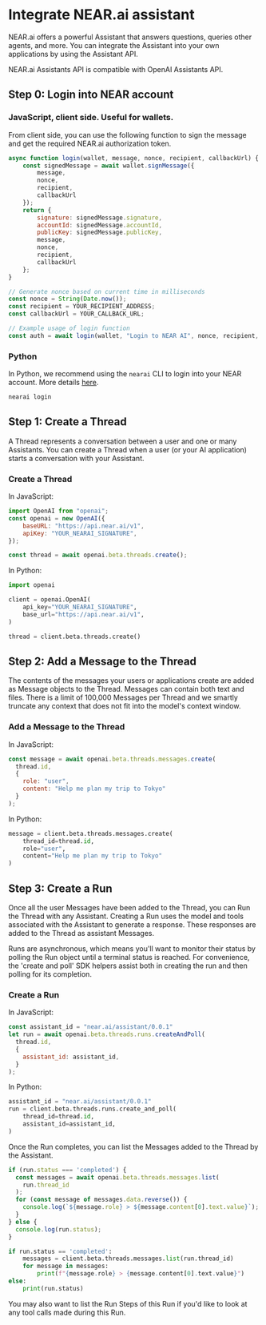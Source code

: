 # Integrate NEAR.ai assistant

NEAR.ai offers a powerful Assistant that answers questions, queries other agents, and more. You can integrate the Assistant into your own applications by using the Assistant API.

NEAR.ai Assistants API is compatible with OpenAI Assistants API.

## Step 0: Login into NEAR account

### JavaScript, client side. Useful for wallets.

From client side, you can use the following function to sign the message and get the required NEAR.ai authorization token.

```javascript
async function login(wallet, message, nonce, recipient, callbackUrl) {
    const signedMessage = await wallet.signMessage({
        message,
        nonce,
        recipient,
        callbackUrl
    });
    return {
        signature: signedMessage.signature,
        accountId: signedMessage.accountId,
        publicKey: signedMessage.publicKey,
        message,
        nonce,
        recipient,
        callbackUrl
    };
}

// Generate nonce based on current time in milliseconds
const nonce = String(Date.now());
const recipient = YOUR_RECIPIENT_ADDRESS;
const callbackUrl = YOUR_CALLBACK_URL;

// Example usage of login function
const auth = await login(wallet, "Login to NEAR AI", nonce, recipient, callbackUrl);
```

### Python

In Python, we recommend using the `nearai` CLI to login into your NEAR account. More details [here](../login.md).

```python
nearai login
```

## Step 1: Create a Thread

A Thread represents a conversation between a user and one or many Assistants. You can create a Thread when a user (or your AI application) starts a conversation with your Assistant.

### Create a Thread

In JavaScript:

```javascript
import OpenAI from "openai";
const openai = new OpenAI({
    baseURL: "https://api.near.ai/v1",
    apiKey: "YOUR_NEARAI_SIGNATURE",
});

const thread = await openai.beta.threads.create();
```

In Python:

```python
import openai

client = openai.OpenAI(
    api_key="YOUR_NEARAI_SIGNATURE",
    base_url="https://api.near.ai/v1",
)

thread = client.beta.threads.create()
```

## Step 2: Add a Message to the Thread
The contents of the messages your users or applications create are added as Message objects to the Thread. Messages can contain both text and files. There is a limit of 100,000 Messages per Thread and we smartly truncate any context that does not fit into the model's context window.

### Add a Message to the Thread

In JavaScript:

```javascript
const message = await openai.beta.threads.messages.create(
  thread.id,
  {
    role: "user",
    content: "Help me plan my trip to Tokyo"
  }
);
```

In Python:

```python
message = client.beta.threads.messages.create(
    thread_id=thread.id,
    role="user",
    content="Help me plan my trip to Tokyo"
)
```

## Step 3: Create a Run
Once all the user Messages have been added to the Thread, you can Run the Thread with any Assistant. Creating a Run uses the model and tools associated with the Assistant to generate a response. These responses are added to the Thread as assistant Messages.

Runs are asynchronous, which means you'll want to monitor their status by polling the Run object until a terminal status is reached. For convenience, the 'create and poll' SDK helpers assist both in creating the run and then polling for its completion.

### Create a Run

In JavaScript:

```javascript
const assistant_id = "near.ai/assistant/0.0.1"
let run = await openai.beta.threads.runs.createAndPoll(
  thread.id,
  { 
    assistant_id: assistant_id,
  }
);
```

In Python:

```python
assistant_id = "near.ai/assistant/0.0.1"
run = client.beta.threads.runs.create_and_poll(
    thread_id=thread.id,
    assistant_id=assistant_id,
)
```

Once the Run completes, you can list the Messages added to the Thread by the Assistant.

```javascript
if (run.status === 'completed') {
  const messages = await openai.beta.threads.messages.list(
    run.thread_id
  );
  for (const message of messages.data.reverse()) {
    console.log(`${message.role} > ${message.content[0].text.value}`);
  }
} else {
  console.log(run.status);
}
```

```python
if run.status == 'completed':
    messages = client.beta.threads.messages.list(run.thread_id)
    for message in messages:
        print(f"{message.role} > {message.content[0].text.value}")
else:
    print(run.status)
```

You may also want to list the Run Steps of this Run if you'd like to look at any tool calls made during this Run.